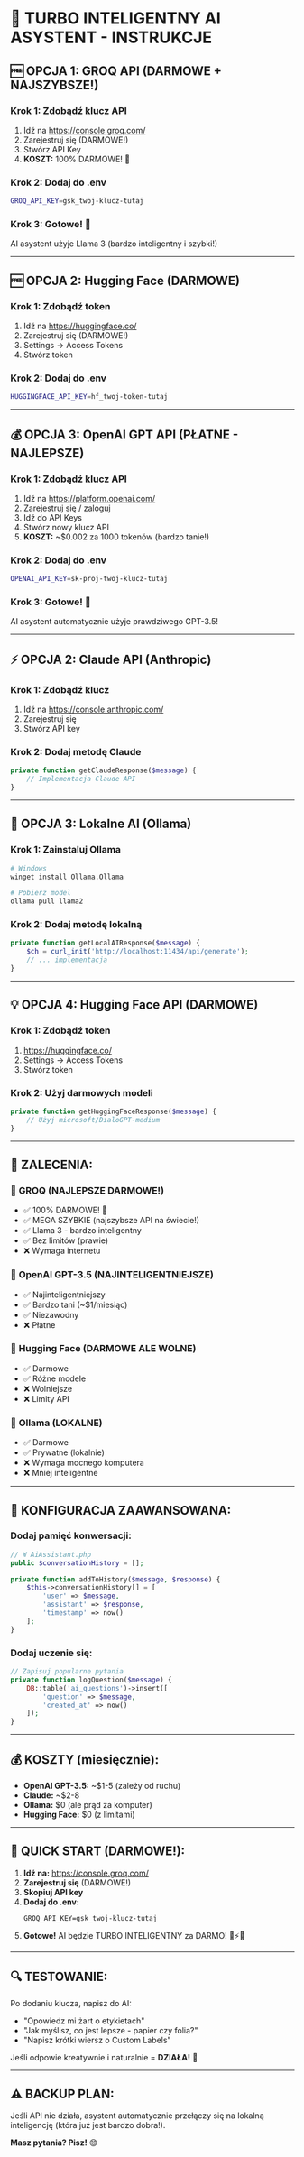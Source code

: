 # 🚀 TURBO INTELIGENTNY AI ASYSTENT - INSTRUKCJE

## 🆓 OPCJA 1: GROQ API (DARMOWE + NAJSZYBSZE!)

### Krok 1: Zdobądź klucz API
1. Idź na https://console.groq.com/
2. Zarejestruj się (DARMOWE!)
3. Stwórz API Key
4. **KOSZT:** 100% DARMOWE! 🎉

### Krok 2: Dodaj do .env
```bash
GROQ_API_KEY=gsk_twoj-klucz-tutaj
```

### Krok 3: Gotowe! 🎉
AI asystent użyje Llama 3 (bardzo inteligentny i szybki!)

---

## 🆓 OPCJA 2: Hugging Face (DARMOWE)

### Krok 1: Zdobądź token
1. Idź na https://huggingface.co/
2. Zarejestruj się (DARMOWE!)
3. Settings → Access Tokens
4. Stwórz token

### Krok 2: Dodaj do .env
```bash
HUGGINGFACE_API_KEY=hf_twoj-token-tutaj
```

---

## 💰 OPCJA 3: OpenAI GPT API (PŁATNE - NAJLEPSZE)

### Krok 1: Zdobądź klucz API
1. Idź na https://platform.openai.com/
2. Zarejestruj się / zaloguj
3. Idź do API Keys
4. Stwórz nowy klucz API
5. **KOSZT:** ~$0.002 za 1000 tokenów (bardzo tanie!)

### Krok 2: Dodaj do .env
```bash
OPENAI_API_KEY=sk-proj-twoj-klucz-tutaj
```

### Krok 3: Gotowe! 🎉
AI asystent automatycznie użyje prawdziwego GPT-3.5!

---

## ⚡ OPCJA 2: Claude API (Anthropic)

### Krok 1: Zdobądź klucz
1. Idź na https://console.anthropic.com/
2. Zarejestruj się
3. Stwórz API key

### Krok 2: Dodaj metodę Claude
```php
private function getClaudeResponse($message) {
    // Implementacja Claude API
}
```

---

## 🧠 OPCJA 3: Lokalne AI (Ollama)

### Krok 1: Zainstaluj Ollama
```bash
# Windows
winget install Ollama.Ollama

# Pobierz model
ollama pull llama2
```

### Krok 2: Dodaj metodę lokalną
```php
private function getLocalAIResponse($message) {
    $ch = curl_init('http://localhost:11434/api/generate');
    // ... implementacja
}
```

---

## 💡 OPCJA 4: Hugging Face API (DARMOWE)

### Krok 1: Zdobądź token
1. https://huggingface.co/
2. Settings → Access Tokens
3. Stwórz token

### Krok 2: Użyj darmowych modeli
```php
private function getHuggingFaceResponse($message) {
    // Użyj microsoft/DialoGPT-medium
}
```

---

## 🎯 ZALECENIA:

### 🥇 **GROQ** (NAJLEPSZE DARMOWE!)
- ✅ 100% DARMOWE! 🎉
- ✅ MEGA SZYBKIE (najszybsze API na świecie!)
- ✅ Llama 3 - bardzo inteligentny
- ✅ Bez limitów (prawie)
- ❌ Wymaga internetu

### 🥈 **OpenAI GPT-3.5** (NAJINTELIGENTNIEJSZE)
- ✅ Najinteligentniejszy
- ✅ Bardzo tani (~$1/miesiąc)
- ✅ Niezawodny
- ❌ Płatne

### 🥉 **Hugging Face** (DARMOWE ALE WOLNE)
- ✅ Darmowe
- ✅ Różne modele
- ❌ Wolniejsze
- ❌ Limity API

### 🏅 **Ollama** (LOKALNE)
- ✅ Darmowe
- ✅ Prywatne (lokalnie)
- ❌ Wymaga mocnego komputera
- ❌ Mniej inteligentne

---

## 🔧 KONFIGURACJA ZAAWANSOWANA:

### Dodaj pamięć konwersacji:
```php
// W AiAssistant.php
public $conversationHistory = [];

private function addToHistory($message, $response) {
    $this->conversationHistory[] = [
        'user' => $message,
        'assistant' => $response,
        'timestamp' => now()
    ];
}
```

### Dodaj uczenie się:
```php
// Zapisuj popularne pytania
private function logQuestion($message) {
    DB::table('ai_questions')->insert([
        'question' => $message,
        'created_at' => now()
    ]);
}
```

---

## 💰 KOSZTY (miesięcznie):

- **OpenAI GPT-3.5:** ~$1-5 (zależy od ruchu)
- **Claude:** ~$2-8 
- **Ollama:** $0 (ale prąd za komputer)
- **Hugging Face:** $0 (z limitami)

---

## 🚀 QUICK START (DARMOWE!):

1. **Idź na:** https://console.groq.com/
2. **Zarejestruj się** (DARMOWE!)
3. **Skopiuj API key**
4. **Dodaj do .env:**
   ```
   GROQ_API_KEY=gsk_twoj-klucz-tutaj
   ```
5. **Gotowe!** AI będzie TURBO INTELIGENTNY za DARMO! 🤖⚡🆓

---

## 🔍 TESTOWANIE:

Po dodaniu klucza, napisz do AI:
- "Opowiedz mi żart o etykietach"
- "Jak myślisz, co jest lepsze - papier czy folia?"
- "Napisz krótki wiersz o Custom Labels"

Jeśli odpowie kreatywnie i naturalnie = **DZIAŁA!** 🎉

---

## ⚠️ BACKUP PLAN:

Jeśli API nie działa, asystent automatycznie przełączy się na lokalną inteligencję (która już jest bardzo dobra!).

**Masz pytania? Pisz!** 😊
